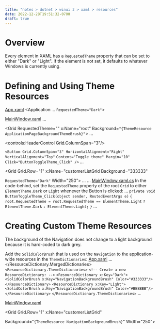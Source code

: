 ```yaml
---
title: "notes > dotnet > winui 3 > xaml > resources"
date: 2022-12-28T19:51:32-0700
draft: true
---
```

# Overview
Every element in XAML has a `RequestedTheme` property that can be set to either "Dark" or "Light". If the element is not set, it defaults to whatever Windows is currently using.

# Defining and Using Theme Resources
<u>App.xaml</u>
<Application
…
`RequestedTheme="Dark"`>

<u>MainWindow.xaml</u>
…
<!-- Resources that end in "*ThemeBrush*" are theme-specific resources.
A `StaticResource` markup extension would load this brush only once. Instead, use the `ThemeResource` markup extension: -->
<Grid RequestedTheme="" x:Name="root" Background=`"{ThemeResource ApplicationPageBackgroundThemeBrush}"`>
…
<!-- Header -->
<controls:HeaderControl Grid.ColumnSpan="3"/>
<!-- Add a button to toggle between light/dark theme. This button will be installed on the HeaderControl -->
`<Button Grid.ColumnSpan="3" HorizontalAlignment="Right" VerticalAlignment="Top"`
`Content="Toggle theme" Margin="10"`
`Click="ButtonToggleTheme_Click" />`
…
<!-- Customer list -->
<Grid Grid.Row="1" x:Name="customerListGrid Background="333333"
<!-- Change the theme of the customer list grid.
This grid and its children will use Dark theme regardless of theme of parent element of the grid: -->
`RequestedTheme="Dark"`
Width="250">
…
…
<u>MainWindow.xaml.cs</u>
In the code-behind, set the `RequestedTheme` property of the root `Grid` to either `ElementTheme.Dark` or `Light` whenever the Button is clicked:
…
`private void ButtonToggleTheme_Click(object sender, RoutedEventArgs e)`
`{`
`root.RequestedTheme = root.RequestedTheme == ElementTheme.Light`
`? ElementTheme.Dark`
`: ElementTheme.Light;`
`}`
…

# Creating Custom Theme Resources
The background of the Navigation does not change to a light background because it is hard-coded to dark grey.

Add the `SolidColorBrush` that is used on the `Navigation` to the application-wide resources in the `ThemeDictionaries`:
<u>App.xaml</u>
…
</ResourceDictionary.MergedDictionaries>
`<ResourceDictionary.ThemeDictionaries>`
`<!-- Create a new ResourceDictionary: -->`
`<ResourceDictionary x:Key="Dark">`
`<SolidColorBrush x:Key="NavigationBackgroundBrush" Color="#333333"/>`
`</ResourceDictionary>`
`<ResourceDictionary x:Key="Light">`
`<SolidColorBrush x:Key="NavigationBackgroundBrush" Color="#BBBBBB"/>`
`</ResourceDictionary>`
`</ResourceDictionary.ThemeDictionaries>`
…

<u>MainWindow.xaml</u>
<!-- Customer list -->
<Grid Grid.Row="1" x:Name="customerListGrid"
<!-- Change the background of the customerListGrid to use the newly-created custom theme resource: -->
Background="`{ThemeResource NavigationBackgroundBrush}`"
Width="250">